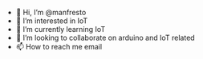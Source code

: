 - 👋 Hi, I’m @manfresto
- 👀 I’m interested in IoT
- 🌱 I’m currently learning IoT
- 💞️ I’m looking to collaborate on arduino and IoT related
- 📫 How to reach me email

<!---
manfresto/manfresto is a ✨ special ✨ repository because its `README.md` (this file) appears on your GitHub profile.
You can click the Preview link to take a look at your changes.
--->
